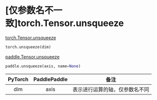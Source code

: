 # [仅参数名不一致]torch.Tensor.unsqueeze

[torch.Tensor.unsqueeze](https://pytorch.org/docs/1.13/generated/torch.Tensor.unsqueeze.html#torch.Tensor.unsqueeze)

```python
torch.unsqueeze(dim)
```

[paddle.Tensor.unsqueeze](https://www.paddlepaddle.org.cn/documentation/docs/zh/api/paddle/Tensor_cn.html#unsqueeze-axis-name-none)

```python
paddle.unsqueeze(axis, name=None)
```

| PyTorch | PaddlePaddle |               备注               |
| :-----: | :----------: | :------------------------------: |
|   dim   |     axis     |  表示进行运算的轴，仅参数名不同  |
